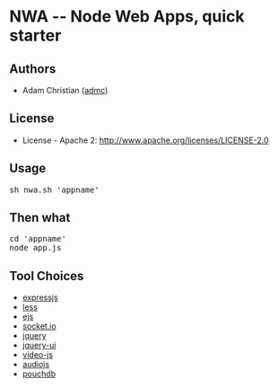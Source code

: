 # NWA -- Node Web Apps, quick starter

## Authors

  - Adam Christian ([admc](http://github.com/admc))
  
## License

  * License - Apache 2: http://www.apache.org/licenses/LICENSE-2.0

## Usage

<pre>
sh nwa.sh 'appname'
</pre>


## Then what

<pre>
cd 'appname'
node app.js
</pre>

## Tool Choices

 - [expressjs](http://expressjs.com/)
  - [less](http://lesscss.org/)
  - [ejs](http://embeddedjs.com/)  
 - [socket.io](http://socket.io/)
 - [jquery](http://jquery.com/)
 - [jquery-ui](http://jqueryui.com/)
 - [video-js](http://videojs.com/)
 - [audiojs](http://kolber.github.com/audiojs/)
 - [pouchdb](http://pouchdb.com/)
